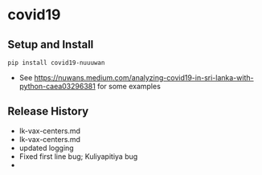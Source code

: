 # covid19

## Setup and Install

```
pip install covid19-nuuuwan
```
* See https://nuwans.medium.com/analyzing-covid19-in-sri-lanka-with-python-caea03296381 for some examples

## Release History
  * lk-vax-centers.md
  * lk-vax-centers.md
  * updated logging
  * Fixed first line bug; Kuliyapitiya bug
  * 
